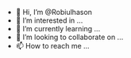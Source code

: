 - 👋 Hi, I’m @Robiulhason
- 👀 I’m interested in ...
- 🌱 I’m currently learning ...
- 💞️ I’m looking to collaborate on ...
- 📫 How to reach me ...

<!---
Robiulhason/Robiulhason is a ✨ special ✨ repository because its `README.md` (this file) appears on your GitHub profile.
You can click the Preview link to take a look at your changes.
--->

